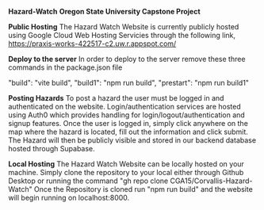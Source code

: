 ****Hazard-Watch****
**Oregon State University Capstone Project**

****Public Hosting****
The Hazard Watch Website is currently publicly hosted using Google Cloud Web Hosting Servicies through the following link, 
https://praxis-works-422517-c2.uw.r.appspot.com/

**Deploy to the server**
In order to deploy to the server remove these three commands in the package.json file

"build": "vite build",
"build1": "npm run build",
"prestart": "npm run build1"

**Posting Hazards**
To post a hazard the user must be logged in and authenticated on the website. Login/authentication services are hosted using Auth0 which provides handling for login/logout/authentication and signup features.
Once the user is logged in, simply click anywhere on the map where the hazard is located, fill out the information and click submit. The Hazard will then be publicly visible and stored in our backend database hosted through Supabase.

****Local Hosting****
The Hazard Watch Website can be locally hosted on your machine. Simply clone the repository to your local either through Github Desktop or running the command "gh repo clone CGA15/Corvallis-Hazard-Watch" 
Once the Repository is cloned run "npm run build" and the website will begin running on localhost:8000.
